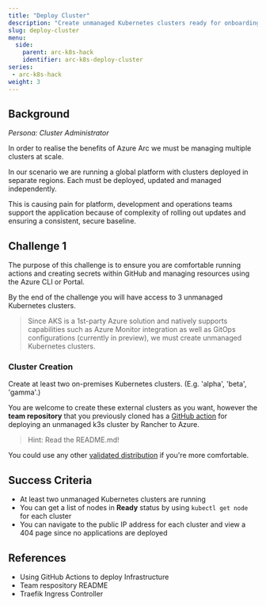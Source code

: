 ```yaml
---
title: "Deploy Cluster"
description: "Create unmanaged Kubernetes clusters ready for onboarding with Azure Arc."
slug: deploy-cluster
menu:
  side:
    parent: arc-k8s-hack
    identifier: arc-k8s-deploy-cluster
series:
 - arc-k8s-hack
weight: 3
---
```


## Background

*Persona: Cluster Administrator*

In order to realise the benefits of Azure Arc we must be managing multiple clusters at scale.

In our scenario we are running a global platform with clusters deployed in separate regions. Each must be deployed, updated and managed independently.

This is causing pain for platform, development and operations teams support the application because of complexity of rolling out updates and ensuring a consistent, secure baseline.

## Challenge 1

The purpose of this challenge is to ensure you are comfortable running actions and creating secrets within GitHub and managing resources using the Azure CLI or Portal.

By the end of the challenge you will have access to 3 unmanaged Kubernetes clusters.

> Since AKS is a 1st-party Azure solution and natively supports capabilities such as Azure Monitor integration as well as GitOps configurations (currently in preview), we must create unmanaged Kubernetes clusters.

### Cluster Creation

Create at least two on-premises Kubernetes clusters. (E.g. 'alpha', 'beta', 'gamma'.)

You are welcome to create these external clusters as you want, however the **team repository** that you previously cloned has a [GitHub action](https://devblogs.microsoft.com/premier-developer/github-actions-overview/) for deploying an unmanaged k3s cluster by Rancher to Azure.

> Hint: Read the README.md!

You could use any other [validated distribution](https://docs.microsoft.com/azure/azure-arc/kubernetes/validation-program#validated-distributions) if you're more comfortable.

## Success Criteria

* At least two unmanaged Kubernetes clusters are running
* You can get a list of nodes in **Ready** status by using `kubectl get node` for each cluster
* You can navigate to the public IP address for each cluster and view a 404 page since no applications are deployed

## References

* Using GitHub Actions to deploy Infrastructure
* Team respository README
* Traefik Ingress Controller
